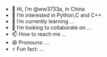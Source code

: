 - 👋 Hi, I’m @ww3733a, in China
- 👀 I’m interested in Python,C and C++
- 🌱 I’m currently learning ...
- 💞️ I’m looking to collaborate on ...
- 📫 How to reach me ...
- 😄 Pronouns: ...
- ⚡ Fun fact: ...

<!---
ww3733a/ww3733a is a ✨ special ✨ repository because its `README.md` (this file) appears on your GitHub profile.
You can click the Preview link to take a look at your changes.
--->
